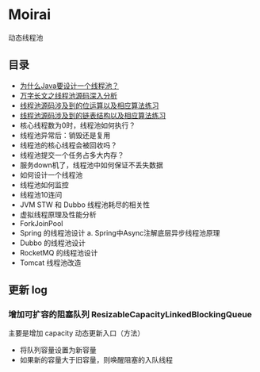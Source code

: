 # Moirai
动态线程池

## 目录
+ [为什么Java要设计一个线程池？](https://github.com/PansonPanson/moirai/blob/main/doc/001_Java%E4%B8%BA%E4%BB%80%E4%B9%88%E8%A6%81%E8%AE%BE%E8%AE%A1%E7%BA%BF%E7%A8%8B%E6%B1%A0%EF%BC%9F.md)
+ [万字长文之线程池源码深入分析](https://github.com/PansonPanson/moirai/blob/main/doc/002_%E7%BA%BF%E7%A8%8B%E6%B1%A0%E6%BA%90%E7%A0%81%E6%B7%B1%E5%85%A5%E5%88%86%E6%9E%90.md)
+ [线程池源码涉及到的位运算以及相应算法练习](https://github.com/PansonPanson/moirai/blob/main/doc/%E7%BA%BF%E7%A8%8B%E6%B1%A0%E6%BA%90%E7%A0%81%E6%B6%89%E5%8F%8A%E5%88%B0%E7%9A%84%E4%BD%8D%E8%BF%90%E7%AE%97%E4%BB%A5%E5%8F%8A%E7%9B%B8%E5%BA%94%E7%AE%97%E6%B3%95%E7%BB%83%E4%B9%A0.md) 
+ [线程池源码涉及到的链表结构以及相应算法练习](https://github.com/PansonPanson/moirai/blob/main/doc/%E7%BA%BF%E7%A8%8B%E6%B1%A0%E6%BA%90%E7%A0%81%E6%B6%89%E5%8F%8A%E5%88%B0%E7%9A%84%E9%93%BE%E8%A1%A8%E7%BB%93%E6%9E%84%E4%BB%A5%E5%8F%8A%E7%9B%B8%E5%BA%94%E7%AE%97%E6%B3%95%E7%BB%83%E4%B9%A0.md)
+ 核心线程数为0时，线程池如何执行？ 
+ 线程池异常后：销毁还是复用 
+ 线程池的核心线程会被回收吗？ 
+ 线程池提交一个任务占多大内存？ 
+ 服务down机了，线程池中如何保证不丢失数据 
+ 如何设计一个线程池 
+ 线程池如何监控 
+ 线程池10连问 
+ JVM STW 和 Dubbo 线程池耗尽的相关性 
+ 虚拟线程原理及性能分析 
+ ForkJoinPool 
+ Spring 的线程池设计
    a. Spring中Async注解底层异步线程池原理 
+ Dubbo 的线程池设计 
+ RocketMQ 的线程池设计 
+ Tomcat 线程池改造

## 更新 log
### 增加可扩容的阻塞队列 ResizableCapacityLinkedBlockingQueue
主要是增加 capacity 动态更新入口（方法）
+ 将队列容量设置为新容量
+ 如果新的容量大于旧容量，则唤醒阻塞的入队线程


